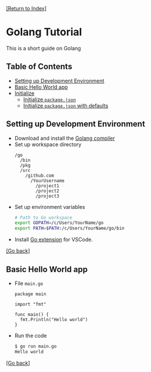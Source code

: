 [[Return to Index]](../README.md)

# Golang Tutorial
This is a short guide on Golang

## Table of Contents
- [Setting up Development Environment](#setting-up-development-environment)
- [Basic Hello World app](#basic-hello-world-app)
- [Initialize](#initialize)
  - [Initialize `package.json`](#initialize-package.json)
  - [Initialize `package.json` with defaults](#initialize-package.json-with-defaults)

## Setting up Development Environment
- Download and install the [Golang compiler](https://golang.org/dl/)
- Set up workspace directory
  ```
  /go
    /bin
    /pkg
    /src
      /github.com
        /YourUsername
          /project1
          /project2
          /project3
  ```
- Set up environment variables
  ```bash
  # Path to Go workspace
  export GOPATH=/c/Users/YourName/go
  export PATH=$PATH:/c/Users/YourName/go/bin
  ```
- Install [Go extension](https://marketplace.visualstudio.com/items?itemName=ms-vscode.Go) for VSCode.

[[Go back]](#table-of-contents)

## Basic Hello World app
- File `main.go`
  ```golang
  package main

  import "fmt"

  func main() {
    fmt.Println("Hello world")
  }
  ```
- Run the code
  ```bash
  $ go run main.go
  Hello world
  ```

[[Go back]](#table-of-contents)